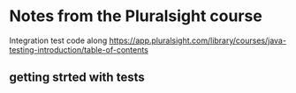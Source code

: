 # Notes from the Pluralsight course 
Integration test code along 
https://app.pluralsight.com/library/courses/java-testing-introduction/table-of-contents


## getting strted with tests

